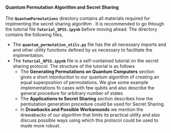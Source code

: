 #### Quantum Permutation Algorithm and Secret Sharing 

The **`QuantumPermutations`** directory contains all materials required for implmenting the secret sharing algorithm . It is recommended to go thtough the tutorial file **`Tutorial_QPSS.ipynb`** before moving ahead. The directory contains the following files,

- The **`quantum_permutation_utils.py`** file has the all necessary imports and and other utility functions defined by us necessary to facilitate the implmentation.
- The **`Tutorial_QPSS.ipynb`** file is a self-contained tutorial on the secret sharing protocol. The structure of the tutorial is as follows
    - The **Generating Permutations on Quantum Computers** section gives a short intorduciton to our quantum algorithm of creating an equal superposition of permutations. We give some example implementations fo cases with few qubits and also describe the general procedure for arbitrary number of states
    - The **Applications to Secret Sharing** section describes how the permutation generation procedure could be used for Secret Sharing.
    - In **Drawbacks and Possible Workarounds** we mention the drawabacks of our algorithm that limits its practical utility and also discuss possible ways using which this protocol could be used to made more robust.   